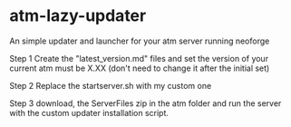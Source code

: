# atm-lazy-updater
An simple updater and launcher for your atm server running neoforge

Step 1 Create the "latest_version.md" files and set the version of your current atm must be X.XX (don't need to change it after the initial set)

Step 2 Replace the startserver.sh with my custom one

Step 3 download, the ServerFiles zip in the atm folder and run the server with the custom updater installation script.
